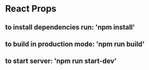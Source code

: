 # React Props

## to install dependencies run: 'npm install'
## to build in production mode: 'npm run build'
## to start server: 'npm run start-dev'